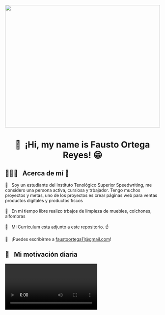 <img width="100%" height="400" src="https://pa1.aminoapps.com/7045/571756316cd4b6b6e6af7f6d074f59e1832bfacdr1-493-277_hq.gif"/>

<h1 align="center">👋 &nbsp;¡Hi, my name is Fausto Ortega Reyes! 😁 </h1> 

<h2>👨🏻‍💻 &nbsp; Acerca de mí 🤔</h2>

📌 &nbsp; Soy un estudiante del Instituto Tenológico Superior Speedwriting, me considero una persona activa, cursiosa y trbajador. Tengo muchos proyectos y metas, uno de los proyectos es crear páginas web para ventas productos digitales y productos físcos<br><br>
📌 &nbsp; En mi tiempo libre realizo trbajos de limpieza de muebles, colchones, alfombras  <br><br>
📌 &nbsp; Mi Curriculum esta adjunto a este repositorio. ☝<br><br>
📌 &nbsp; ¡Puedes escribirme a faustoortega11@gmail.com!

<h2>💪 &nbsp; Mi motivación diaria </h2>
<video link=https://github.com/user-attachments/assets/df76aecf-5aa0-4fca-9569-1b8ca46abc6b> </video>